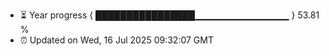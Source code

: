 - ⏳ Year progress { ████████████████▁▁▁▁▁▁▁▁▁▁▁▁▁▁ } 53.81 %
- ⏰ Updated on Wed, 16 Jul 2025 09:32:07 GMT

